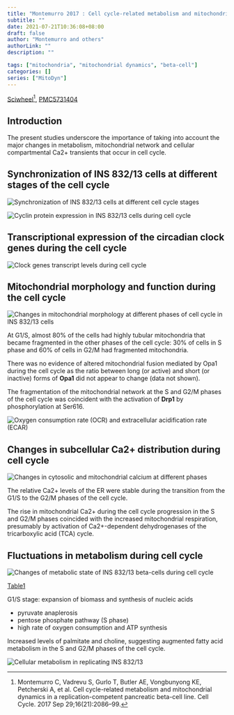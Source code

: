 ```yaml
---
title: "Montemurro 2017 : Cell cycle-related metabolism and mitochondrial dynamics in a replication-competent pancreatic beta-cell line"
subtitle: ""
date: 2021-07-21T10:36:08+08:00
draft: false
author: "Montemurro and others"
authorLink: ""
description: ""

tags: ["mitochondria", "mitochondrial dynamics", "beta-cell"]
categories: []
series: ["MitoDyn"]
---
```


[Sciwheel](https://sciwheel.com/work/#/items/7977689)[^Montemurro2017], [PMC5731404](http://www.ncbi.nlm.nih.gov/pmc/articles/PMC5731404)

[^Montemurro2017]: Montemurro C, Vadrevu S, Gurlo T, Butler AE, Vongbunyong KE, Petcherski A, et al. Cell cycle-related metabolism and mitochondrial dynamics in a replication-competent pancreatic beta-cell line. Cell Cycle. 2017 Sep 29;16(21):2086–99.

<!--more-->

## Introduction

The present studies underscore the importance of taking into account the major changes in metabolism, mitochondrial network and cellular compartmental Ca2+ transients that occur in cell cycle.

## Synchronization of INS 832/13 cells at different stages of the cell cycle


![](https://www.ncbi.nlm.nih.gov/pmc/articles/PMC5731404/bin/kccy-16-21-1361069-g001.jpg "Synchronization of INS 832/13 cells at different cell cycle stages")

![](https://www.ncbi.nlm.nih.gov/pmc/articles/PMC5731404/bin/kccy-16-21-1361069-g002.jpg "Cyclin protein expression in INS 832/13 cells during cell cycle")

## Transcriptional expression of the circadian clock genes during the cell cycle

![](https://www.ncbi.nlm.nih.gov/pmc/articles/PMC5731404/bin/kccy-16-21-1361069-g003.jpg "Clock genes transcript levels during cell cycle")

## Mitochondrial morphology and function during the cell cycle

![](https://www.ncbi.nlm.nih.gov/pmc/articles/PMC5731404/bin/kccy-16-21-1361069-g004.jpg "Changes in mitochondrial morphology at different phases of cell cycle in INS 832/13 cells")

At G1/S, almost 80% of the cells had highly tubular mitochondria that became fragmented in the other phases of the cell cycle: 30% of cells in S phase and 60% of cells in G2/M had fragmented mitochondria.

There was no evidence of altered mitochondrial fusion mediated by Opa1 during the cell cycle as the ratio between long (or active) and short (or inactive) forms of **Opa1** did not appear to change (data not shown).

The fragmentation of the mitochondrial network at the S and G2/M phases of the cell cycle was coincident with the activation of **Drp1** by phosphorylation at Ser616.

![](https://www.ncbi.nlm.nih.gov/pmc/articles/PMC5731404/bin/kccy-16-21-1361069-g005.jpg "Oxygen consumption rate (OCR) and extracellular acidification rate (ECAR)")

## Changes in subcellular Ca2+ distribution during cell cycle

![](https://www.ncbi.nlm.nih.gov/pmc/articles/PMC5731404/bin/kccy-16-21-1361069-g006.jpg "Changes in cytosolic and mitochondrial calcium at different phases")

The relative Ca2+ levels of the ER were stable during the transition from the G1/S to the G2/M phases of the cell cycle.

The rise in mitochondrial Ca2+ during the cell cycle progression in the S and G2/M phases coincided with the increased mitochondrial respiration, presumably by activation of Ca2+-dependent dehydrogenases of the tricarboxylic acid (TCA) cycle.

## Fluctuations in metabolism during cell cycle

![](https://www.ncbi.nlm.nih.gov/pmc/articles/PMC5731404/bin/kccy-16-21-1361069-g007.jpg "Changes of metabolic state of INS 832/13 beta-cells during cell cycle")

[Table1](https://www.ncbi.nlm.nih.gov/pmc/articles/PMC5731404/table/t0001/)

G1/S stage: expansion of biomass and synthesis of nucleic acids
- pyruvate anaplerosis
- pentose phosphate pathway (S phase)
- high rate of oxygen consumption and ATP synthesis

Increased levels of palmitate and choline, suggesting augmented fatty acid metabolism in the S and G2/M phases of the cell cycle.

![](https://www.ncbi.nlm.nih.gov/pmc/articles/PMC5731404/bin/kccy-16-21-1361069-g008.jpg "Cellular metabolism in replicating INS 832/13")
